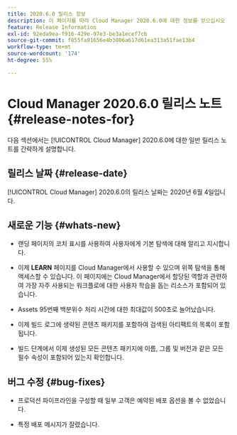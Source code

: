```yaml
---
title: 2020.6.0 릴리스 정보
description: 이 페이지를 따라 Cloud Manager 2020.6.0에 대한 정보를 얻으십시오
feature: Release Information
exl-id: 92eda9ea-f916-429e-97e3-be3a1ecef7cb
source-git-commit: f855fa91656e4b3806a617d61ea313a51fae13b4
workflow-type: tm+mt
source-wordcount: '174'
ht-degree: 55%

---
```


# Cloud Manager 2020.6.0 릴리스 노트 {#release-notes-for}

다음 섹션에서는 [!UICONTROL Cloud Manager] 2020.6.0에 대한 일반 릴리스 노트를 간략하게 설명합니다.

## 릴리스 날짜 {#release-date}

[!UICONTROL Cloud Manager] 2020.6.0의 릴리스 날짜는 2020년 6월 4일입니다.

## 새로운 기능 {#whats-new}

* 랜딩 페이지의 코치 표시를 사용하여 사용자에게 기본 탐색에 대해 알리고 지시합니다.

* 이제 **LEARN** 페이지를 Cloud Manager에서 사용할 수 있으며 위쪽 탐색을 통해 액세스할 수 있습니다. 이 페이지에는 Cloud Manager에서 할당된 역할과 관련하여 가장 자주 사용되는 워크플로에 대한 사용자 학습을 돕는 리소스가 포함되어 있습니다.

* Assets 95번째 백분위수 처리 시간에 대한 최대값이 500초로 늘어났습니다.

* 이제 빌드 로그에 생략된 콘텐츠 패키지를 포함하여 검색된 아티팩트의 목록이 포함됩니다.

* 빌드 단계에서 이제 생성된 모든 콘텐츠 패키지에 이름, 그룹 및 버전과 같은 모든 필수 속성이 포함되어 있는지 확인합니다.

## 버그 수정 {#bug-fixes}

* 프로덕션 파이프라인을 구성할 때 일부 고객은 예약된 배포 옵션을 볼 수 없었습니다.

* 특정 배포 메시지가 잘렸습니다.
